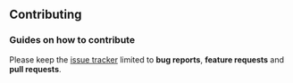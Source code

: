 ## Contributing

### Guides on how to contribute

Please keep the [issue tracker](http://github.com/JonathanZWhite/frontend-resources/issues) limited to **bug reports**, **feature requests** and **pull requests**.
